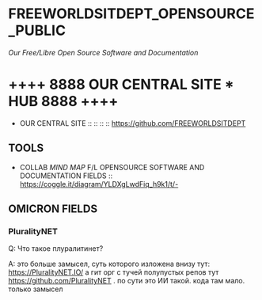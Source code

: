 # FREEWORLDSITDEPT_OPENSOURCE_PUBLIC

<em>Our Free/Libre Open Source Software and Documentation</em>

# ++++ 8888 OUR CENTRAL SITE * HUB 8888 ++++


 * OUR CENTRAL SITE :: :: :: :: https://github.com/FREEWORLDSITDEPT

## TOOLS

* COLLAB <em>MIND MAP</em> F/L OPENSOURCE SOFTWARE AND DOCUMENTATION FIELDS :: https://coggle.it/diagram/YLDXgLwdFiq_h9k1/t/-


## OMICRON FIELDS

### PluralityNET

Q: Что такое плуралитинет?

A: это больше замысел, суть которого изложена внизу тут: https://PluralityNET.IO/ а гит орг с тучей полупустых репов тут https://github.com/PluralityNET . по сути это ИИ такой. кода там мало. только замысел

